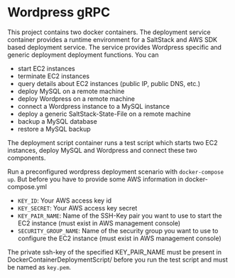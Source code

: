 # Wordpress gRPC

This project contains two docker containers. The deployment service container provides a runtime environment for a SaltStack and AWS SDK based deployment service.
The service provides Wordpress specific and generic deployment deployment functions. You can
* start EC2 instances
* terminate EC2 instances
* query details about EC2 instances (public IP, public DNS, etc.)
* deploy MySQL on a remote machine
* deploy Wordpress on a remote machine
* connect a Wordpress instance to a MySQL instance
* deploy a generic SaltStack-State-File on a remote machine
* backup a MySQL database
* restore a MySQL backup

The deployment script container runs a test script which starts two EC2 instances, deploy MySQL and Wordpress and connect these two components.

Run a preconfigured wordpress deployment scenario with ```docker-compose up```. But before you have to provide some AWS information in docker-compose.yml
* ```KEY_ID```: Your AWS access key id
* ```KEY_SECRET```: Your AWS access key secret
* ```KEY_PAIR_NAME```: Name of the SSH-Key pair you want to use to start the EC2 instance (must exist in AWS management console)
* ```SECURITY_GROUP_NAME```: Name of the security group you want to use to configure the EC2 instance (must exist in AWS management console)

The private ssh-key of the specified KEY_PAIR_NAME must be present in DockerContainerDeploymentScript/ before you run the test script and must be named as ```key.pem```.
